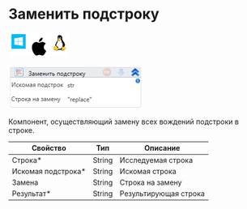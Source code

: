 # Заменить подстроку

![](<../../../../.gitbook/assets/image (842).png>)

![](<../../../../.gitbook/assets/image (438).png>)

Компонент, осуществляющий замену всех вождений подстроки в строке.

| Свойство            | Тип    | Описание              |
| ------------------- | ------ | --------------------- |
| Строка\*            | String | Исследуемая строка    |
| Искомая подстрока\* | String | Искомая строка        |
| Замена              | String | Строка на замену      |
| Результат\*         | String | Результирующая строка |

